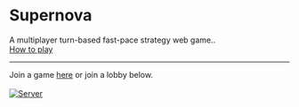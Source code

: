 # Supernova
A multiplayer turn-based fast-pace strategy web game.. <br>
[How to play](https://github.com/midymyth/supernova/wiki/home)
***
Join a game [here](https://midymyth.github.io/supernova/) or join a lobby below. <br> <br>
[![Server](https://img.shields.io/badge/Heroku-Join-brightgreen.svg)](https://midymyth.github.io/supernova/?server=aHR0cHM6Ly9zdXBlcm5vdmEtbm9kZS5oZXJva3VhcHAuY29tLw==)